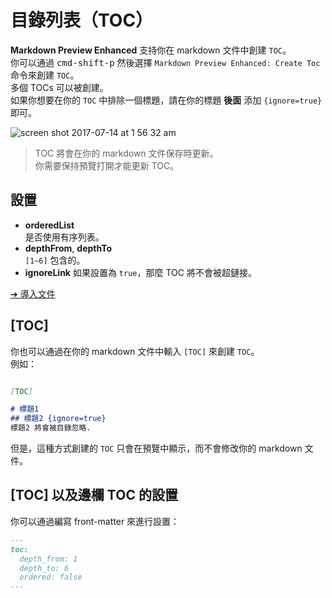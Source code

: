 # 目錄列表（TOC）
**Markdown Preview Enhanced** 支持你在 markdown 文件中創建 `TOC`。  
你可以通過 <kbd>cmd-shift-p</kbd> 然後選擇 `Markdown Preview Enhanced: Create Toc` 命令來創建 `TOC`。  
多個 TOCs 可以被創建。  
如果你想要在你的 `TOC` 中排除一個標題，請在你的標題 **後面** 添加 `{ignore=true}` 即可。

![screen shot 2017-07-14 at 1 56 32 am](https://user-images.githubusercontent.com/1908863/28201657-abf1ac78-6837-11e7-9a08-e785df68e19b.png)

> TOC 將會在你的 markdown 文件保存時更新。  
> 你需要保持預覽打開才能更新 TOC。

## 設置  
* **orderedList**  
是否使用有序列表。
* **depthFrom**, **depthTo**  
`[1~6]` 包含的。   
* **ignoreLink**
如果設置為 `true`，那麼 TOC 將不會被超鏈接。  

[➔ 導入文件](zh-tw/file-imports.md)

## [TOC]  
你也可以通過在你的 markdown 文件中輸入 `[TOC]` 來創建 `TOC`。  
例如：  
```markdown  

[TOC]  

# 標題1
## 標題2 {ignore=true}
標題2 將會被目錄忽略.  
```
但是，這種方式創建的 `TOC` 只會在預覽中顯示，而不會修改你的 markdown 文件。

## [TOC] 以及邊欄 TOC 的設置

你可以通過編寫 front-matter 來進行設置：
```markdown
---
toc:
  depth_from: 1
  depth_to: 6
  ordered: false
---
```